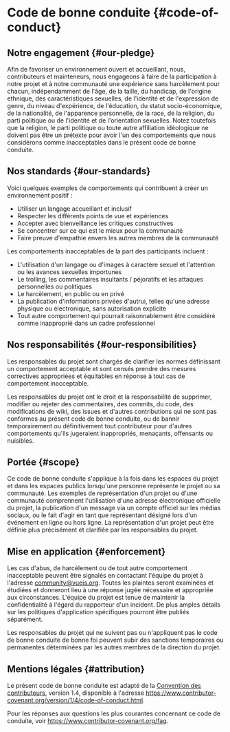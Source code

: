 # Code de bonne conduite {#code-of-conduct}

## Notre engagement {#our-pledge}

Afin de favoriser un environnement ouvert et accueillant, nous, contributeurs et mainteneurs, nous engageons à faire de la participation à notre projet et à notre communauté une expérience sans harcèlement pour chacun, indépendamment de l'âge, de la taille, du handicap, de l'origine ethnique, des caractéristiques sexuelles, de l'identité et de l'expression de genre, du niveau d'expérience, de l'éducation, du statut socio-économique, de la nationalité, de l'apparence personnelle, de la race, de la religion, du parti politique ou de l'identité et de l'orientation sexuelles. Notez toutefois que la religion, le parti politique ou toute autre affiliation idéologique ne doivent pas être un prétexte pour avoir l'un des comportements que nous considérons comme inacceptables dans le présent code de bonne conduite.

## Nos standards {#our-standards}

Voici quelques exemples de comportements qui contribuent à créer un environnement positif :

- Utiliser un langage accueillant et inclusif
- Respecter les différents points de vue et expériences
- Accepter avec bienveillance les critiques constructives
- Se concentrer sur ce qui est le mieux pour la communauté
- Faire preuve d'empathie envers les autres membres de la communauté

Les comportements inacceptables de la part des participants incluent :

- L'utilisation d'un langage ou d'images à caractère sexuel et l'attention ou les avances sexuelles importunes
- Le trolling, les commentaires insultants / péjoratifs et les attaques personnelles ou politiques
- Le harcèlement, en public ou en privé
- La publication d'informations privées d'autrui, telles qu'une adresse physique ou électronique, sans autorisation explicite
- Tout autre comportement qui pourrait raisonnablement être considéré comme inapproprié dans un cadre professionnel

## Nos responsabilités {#our-responsibilities}

Les responsables du projet sont chargés de clarifier les normes définissant un comportement acceptable et sont censés prendre des mesures correctives appropriées et équitables en réponse à tout cas de comportement inacceptable.

Les responsables du projet ont le droit et la responsabilité de supprimer, modifier ou rejeter des commentaires, des commits, du code, des modifications de wiki, des issues et d'autres contributions qui ne sont pas conformes au présent code de bonne conduite, ou de bannir temporairement ou définitivement tout contributeur pour d'autres comportements qu'ils jugeraient inappropriés, menaçants, offensants ou nuisibles.

## Portée {#scope}

Ce code de bonne conduite s'applique à la fois dans les espaces du projet et dans les espaces publics lorsqu'une personne représente le projet ou sa communauté. Les exemples de représentation d'un projet ou d'une communauté comprennent l'utilisation d'une adresse électronique officielle du projet, la publication d'un message via un compte officiel sur les médias sociaux, ou le fait d'agir en tant que représentant désigné lors d'un événement en ligne ou hors ligne. La représentation d'un projet peut être définie plus précisément et clarifiée par les responsables du projet.

## Mise en application {#enforcement}

Les cas d'abus, de harcèlement ou de tout autre comportement inacceptable peuvent être signalés en contactant l'équipe du projet à l'adresse community@vuejs.org. Toutes les plaintes seront examinées et étudiées et donneront lieu à une réponse jugée nécessaire et appropriée aux circonstances. L'équipe du projet est tenue de maintenir la confidentialité à l'égard du rapporteur d'un incident. De plus amples détails sur les politiques d'application spécifiques pourront être publiés séparément.

Les responsables du projet qui ne suivent pas ou n'appliquent pas le code de bonne conduite de bonne foi peuvent subir des sanctions temporaires ou permanentes déterminées par les autres membres de la direction du projet.

## Mentions légales {#attribution}

Le présent code de bonne conduite est adapté de la [Convention des contributeurs][page d'accueil], version 1.4, disponible à l'adresse https://www.contributor-covenant.org/version/1/4/code-of-conduct.html.

Pour les réponses aux questions les plus courantes concernant ce code de conduite, voir https://www.contributor-covenant.org/faq.

[page d'accueil]: https://www.contributor-covenant.org
